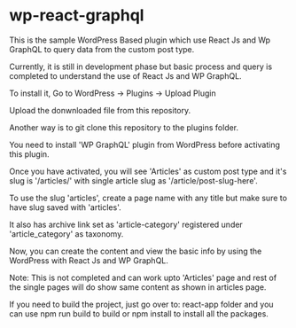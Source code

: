 # wp-react-graphql

This is the sample WordPress Based plugin which use React Js and Wp GraphQL to query data from the custom post type.

Currently, it is still in development phase but basic process and query is completed to understand the use of React Js and WP GraphQL.

To install it, 
Go to WordPress -> Plugins -> Upload Plugin 

Upload the donwnloaded file from this repository.

Another way is to git clone this repository to the plugins folder. 

You need to install 'WP GraphQL' plugin from WordPress before activating this plugin.

Once you have activated, you will see 'Articles' as custom post type and
it's slug is '/articles/' with single article slug as '/article/post-slug-here'.

To use the slug 'articles', create a page name with any title but make sure to have slug saved with 'articles'.

It also has archive link set as 'article-category' registered under 'article_category' as taxonomy.

Now, you can create the content and view the basic info by using the WordPress with React Js and WP GraphQL.

Note: This is not completed and can work upto 'Articles' page and rest of the single pages will do show same content as shown in articles page.

If you need to build the project, just go over to: react-app folder and you can use npm run build to build or npm install to install all the packages. 
